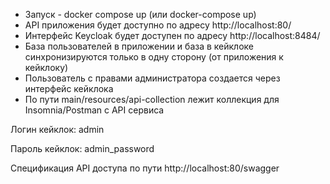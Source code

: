 
- Запуск - docker compose up (или docker-compose up)
- API приложения будет доступно по адресу http://localhost:80/
- Интерфейс Keycloak будет доступен по адресу http://localhost:8484/
- База пользователей в приложении и база в кейклоке синхронизируются только в одну сторону (от приложения к кейклоку)
- Пользователь с правами администратора создается через интерфейс кейклока
- По пути main/resources/api-collection лежит коллекция для Insomnia/Postman с API сервиса


Логин кейклок: admin

Пароль кейклок: admin_password

Спецификация API доступа по пути http://localhost:80/swagger